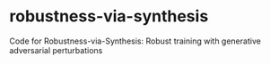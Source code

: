 # robustness-via-synthesis
Code for Robustness-via-Synthesis: Robust training with generative adversarial perturbations 

